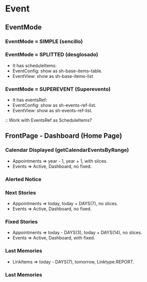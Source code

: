 # Event

## EventMode

### EventMode = SIMPLE (sencillo)

### EventMode = SPLITTED (desglosado)

- It has scheduleItems:
- EventConfig: show as sh-base-items-table.
- EventView: show as sh-base-items-list

### EventMode = SUPEREVENT (Superevento)

- It has eventsRef:
- EventConfig: show as sh-events-ref-list.
- EventView: show as sh-events-ref-list.

:: Work with EventsRef as ScheduleItems?

## FrontPage - Dashboard (Home Page)

### Calendar Displayed (getCalendarEventsByRange)

- Appointments => year - 1, year + 1, with slices.
- Events => Active, Dashboard, no fixed.

### Alerted Notice

### Next Stories

- Appointments => today, today + DAYS(7), no slices.
- Events => Active, Dashboard, no fixed.

### Fixed Stories

- Appointments => today - DAYS(3), today + DAYS(14), no slices.
- Events => Active, Dashboard, with fixed.

### Last Memories

- LinkItems => today - DAYS(7), tomorrow, Linktype.REPORT.

### Last Memories
